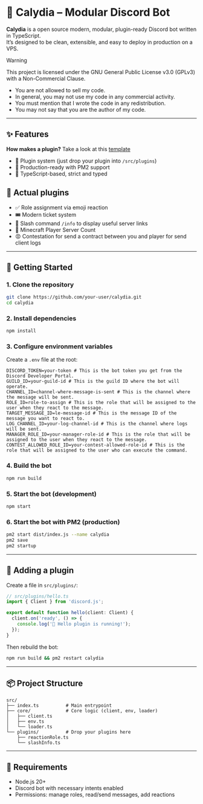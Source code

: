 # 🤖 Calydia – Modular Discord Bot

**Calydia** is a open source modern, modular, plugin-ready Discord bot written in TypeScript.  
It’s designed to be clean, extensible, and easy to deploy in production on a VPS.

> [!WARNING]  
> This project is licensed under the GNU General Public License v3.0 (GPLv3) with a Non-Commercial Clause.
>
> - You are not allowed to sell my code.
> - In general, you may not use my code in any commercial activity.
> - You must mention that I wrote the code in any redistribution.
> - You may not say that you are the author of my code.

---

## ✨ Features
**How makes a plugin?** Take a look at this [template](https://github.com/loyfael/Calydia/blob/main/src/plugins/pluginExample.md)
- 🧩 Plugin system (just drop your plugin into `/src/plugins`)
- 🔁 Production-ready with PM2 support
- 🧪 TypeScript-based, strict and typed
## 🧩 Actual plugins 
- ✅ Role assignment via emoji reaction
- 🎟️ Modern ticket system
- 💬 Slash command `/info` to display useful server links
- 🧊 Minecraft Player Server Count
- 😡 Contestation for send a contract between you and player for send client logs
---

## 🚀 Getting Started

### 1. Clone the repository

```bash
git clone https://github.com/your-user/calydia.git
cd calydia
```

### 2. Install dependencies

```bash
npm install
```

### 3. Configure environment variables

Create a `.env` file at the root:

```env
DISCORD_TOKEN=your-token # This is the bot token you get from the Discord Developer Portal.
GUILD_ID=your-guild-id # This is the guild ID where the bot will operate.
CHANNEL_ID=channel-where-message-is-sent # This is the channel where the message will be sent.
ROLE_ID=role-to-assign # This is the role that will be assigned to the user when they react to the message.
TARGET_MESSAGE_ID=le-message-id # This is the message ID of the message you want to react to.
LOG_CHANNEL_ID=your-log-channel-id # This is the channel where logs will be sent.
MANAGER_ROLE_ID=your-manager-role-id # This is the role that will be assigned to the user when they react to the message.
CONTEST_ALLOWED_ROLE_ID=your-contest-allowed-role-id # This is the role that will be assigned to the user who can execute the command.
```

### 4. Build the bot

```bash
npm run build
```

### 5. Start the bot (development)

```bash
npm start
```

### 6. Start the bot with PM2 (production)

```bash
pm2 start dist/index.js --name calydia
pm2 save
pm2 startup
```

---

## 🧩 Adding a plugin

Create a file in `src/plugins/`:

```ts
// src/plugins/hello.ts
import { Client } from 'discord.js';

export default function hello(client: Client) {
  client.on('ready', () => {
    console.log('👋 Hello plugin is running!');
  });
}
```

Then rebuild the bot:

```bash
npm run build && pm2 restart calydia
```

---

## 📦 Project Structure

```
src/
├── index.ts          # Main entrypoint
├── core/             # Core logic (client, env, loader)
│   ├── client.ts
│   ├── env.ts
│   └── loader.ts
└── plugins/          # Drop your plugins here
    ├── reactionRole.ts
    └── slashInfo.ts
```

---

## 🔧 Requirements

- Node.js 20+
- Discord bot with necessary intents enabled
- Permissions: manage roles, read/send messages, add reactions
